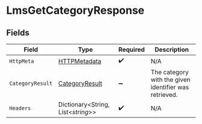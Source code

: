 # LmsGetCategoryResponse


## Fields

| Field                                                       | Type                                                        | Required                                                    | Description                                                 |
| ----------------------------------------------------------- | ----------------------------------------------------------- | ----------------------------------------------------------- | ----------------------------------------------------------- |
| `HttpMeta`                                                  | [HTTPMetadata](../../Models/Components/HTTPMetadata.md)     | :heavy_check_mark:                                          | N/A                                                         |
| `CategoryResult`                                            | [CategoryResult](../../Models/Components/CategoryResult.md) | :heavy_minus_sign:                                          | The category with the given identifier was retrieved.       |
| `Headers`                                                   | Dictionary<String, List<*string*>>                          | :heavy_check_mark:                                          | N/A                                                         |